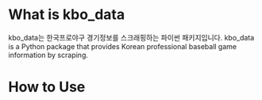# What is kbo_data

kbo_data는 한국프로야구 경기정보를 스크래핑하는 파이썬 패키지입니다.
kbo_data is a Python package that provides Korean professional baseball game information by scraping.

# How to Use

